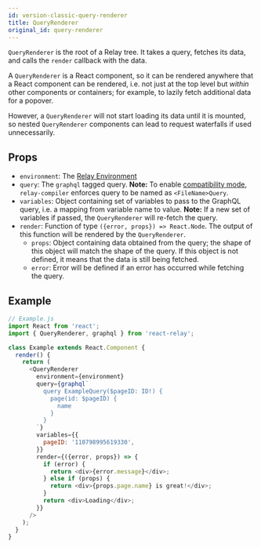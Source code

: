 ```yaml
---
id: version-classic-query-renderer
title: QueryRenderer
original_id: query-renderer
---
```


`QueryRenderer` is the root of a Relay tree. It takes a query, fetches its data, and calls the `render` callback with the data.

A `QueryRenderer` is a React component, so it can be rendered anywhere that a React component can be rendered, i.e. not just at the top level but *within* other components or containers; for example, to lazily fetch additional data for a popover.

However, a `QueryRenderer` will not start loading its data until it is mounted, so nested `QueryRenderer` components can lead to request waterfalls if used unnecessarily.

## Props

* `environment`: The [Relay Environment](./relay-environment.html)
* `query`: The `graphql` tagged query. **Note:** To enable [compatibility mode](./relay-compat.html), `relay-compiler` enforces query to be named as `<FileName>Query`.
* `variables`: Object containing set of variables to pass to the GraphQL query, i.e. a mapping from variable name to value. **Note:** If a new set of variables if passed, the `QueryRenderer` will re-fetch the query.
* `render`: Function of type `({error, props}) => React.Node`. The output of this function will be rendered by the `QueryRenderer`.
  * `props`: Object containing data obtained from the query; the shape of this object will match the shape of the query. If this object is not defined, it means that the data is still being fetched.
  * `error`: Error will be defined if an error has occurred while fetching the query.

## Example

```javascript
// Example.js
import React from 'react';
import { QueryRenderer, graphql } from 'react-relay';

class Example extends React.Component {
  render() {
    return (
      <QueryRenderer
        environment={environment}
        query={graphql`
          query ExampleQuery($pageID: ID!) {
            page(id: $pageID) {
              name
            }
          }
        `}
        variables={{
          pageID: '110798995619330',
        }}
        render={({error, props}) => {
          if (error) {
            return <div>{error.message}</div>;
          } else if (props) {
            return <div>{props.page.name} is great!</div>;
          }
          return <div>Loading</div>;
        }}
      />
    );
  }
}
```
